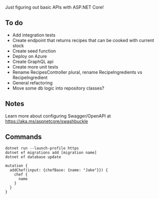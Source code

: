 Just figuring out basic APIs with ASP.NET Core!

## To do

- Add integration tests
- Create endpoint that returns recipes that can be cooked with current stock
- Create seed function
- Deploy on Azure
- Create GraphQL api
- Create more unit tests
- Rename RecipesController plural, rename RecipeIngredients vs RecipeIngredient
- General refactoring
- Move some db logic into repository classes?

## Notes

Learn more about configuring Swagger/OpenAPI at https://aka.ms/aspnetcore/swashbuckle

## Commands

```
dotnet run --launch-profile https
dotnet ef migrations add [migration name]
dotnet ef database update
```

```
mutation {
  addChef(input: {chefBase: {name: "Jake"}}) {
    chef {
      name
    }
  }
}
```
